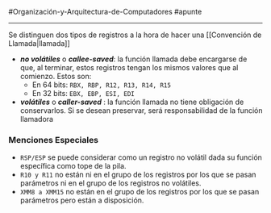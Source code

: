 #Organización-y-Arquitectura-de-Computadores #apunte

---
 Se distinguen dos tipos de registros a la hora de hacer una [[Convención de Llamada|llamada]]
 - _**no volátiles**_ o _**callee-saved**_: la función llamada debe encargarse de que, al terminar, estos registros tengan los mismos valores que al comienzo. Estos son:
    - En 64 bits: `RBX, RBP, R12, R13, R14, R15`
    - En 32 bits: `EBX, EBP, ESI, EDI`
- _**volátiles**_ o _**caller-saved**_ : la función llamada no tiene obligación de conservarlos. Si se desean preservar, será responsabilidad de la función llamadora
### Menciones Especiales

- `RSP/ESP` se puede considerar como un registro no volátil dada su función específica como tope de la pila.
- `R10 y R11` no están ni en el grupo de los registros por los que se pasan parámetros ni en el grupo de los registros no volátiles.
- `XMM8 a XMM15` no están en el grupo de los registros por los que se pasan parámetros pero están a disposición.